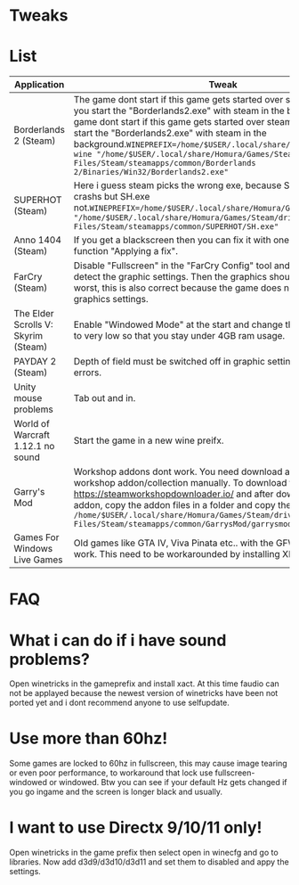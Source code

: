 # Tweaks


# List
Application | Tweak
------------ | -------------
 Borderlands 2 (Steam) | The game dont start if this game gets started over steam, but works if you start the "Borderlands2.exe" with steam in the background. The game dont start if this game gets started over steam, but works if you start the "Borderlands2.exe" with steam in the background.`WINEPREFIX=/home/$USER/.local/share/Homura/Games/Steam wine "/home/$USER/.local/share/Homura/Games/Steam/drive_c/Program Files/Steam/steamapps/common/Borderlands 2/Binaries/Win32/Borderlands2.exe"`
SUPERHOT (Steam) | Here i guess steam picks the wrong exe, because SUPERHOT.exe crashs but SH.exe not.`WINEPREFIX=/home/$USER/.local/share/Homura/Games/Steam wine "/home/$USER/.local/share/Homura/Games/Steam/drive_c/Program Files/Steam/steamapps/common/SUPERHOT/SH.exe"`
Anno 1404 (Steam) | If you get a blackscreen then you can fix it with one click with the function "Applying a fix".
FarCry (Steam) | Disable "Fullscreen" in the "FarCry Config" tool and let automatically detect the graphic settings. Then the graphics should be set to the worst, this is also correct because the game does not start with higher graphics settings.
The Elder Scrolls V: Skyrim (Steam) | Enable "Windowed Mode" at the start and change the graphic settings to very low so that you stay under 4GB ram usage.
PAYDAY 2 (Steam) | Depth of field must be switched off in graphic settings to avoid graphic errors.
Unity mouse problems | Tab out and in.
World of Warcraft 1.12.1 no sound | Start the game in a new wine preifx.
Garry's Mod | Workshop addons dont work. You need download and install your workshop addon/collection manually. To download the addons visit https://steamworkshopdownloader.io/ and after downloading your addon, copy the addon files in a folder and copy the folder to `/home/$USER/.local/share/Homura/Games/Steam/drive_c/Program Files/Steam/steamapps/common/GarrysMod/garrysmod/addons/`
Games For Windows Live Games | Old games like GTA IV, Viva Pinata etc.. with the GFWLG login dont work. This need to be workarounded by installing XLiveLess. 

# FAQ

# What i can do if i have sound problems?

Open winetricks in the gameprefix and install xact. At this time faudio can not be applayed because the newest version of winetricks have been not ported yet and i dont recommend anyone to use selfupdate.

# Use more than 60hz!

Some games are locked to 60hz in fullscreen, this may cause image tearing or even poor performance, to workaround that lock use fullscreen-windowed or windowed. Btw you can see if your default Hz gets changed if you go ingame and the screen is longer black and usually.

# I want to use Directx 9/10/11 only!

Open winetricks in the game prefix then select open in winecfg and go to libraries. Now add d3d9/d3d10/d3d11 and set them to disabled and appy the settings.

